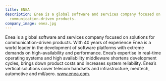 ```yaml
---
title: ENEA
description: Enea is a global software and services company focused on solutions for
  communication-driven products.
company_image: enea.jpg
---
```


Enea is a global software and services company focused on solutions for communication-driven products. With 40 years of experience Enea is a world leader in the development of software platforms with extreme demands on high-availability and performance. Enea’s expertise in real-time operating systems and high availability middleware shortens development cycles, brings down product costs and increases system reliability. Enea’s vertical solutions cover telecom handsets and infrastructure, medtech, automotive and mil/aero. www.enea.com.
